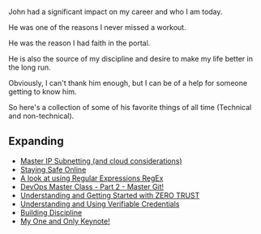 John had a significant impact on my career and who I am today. 

He was one of the reasons I never missed a workout. 

He was the reason I had faith in the portal.

He is also the source of my discipline and desire to make my life better in the long run.

Obviously, I can't thank him enough, but I can be of a help for someone getting to know him. 

So here's a collection of some of his favorite things of all time (Technical and non-technical).


## Expanding
- [Master IP Subnetting (and cloud considerations)](https://www.youtube.com/watch?v=sh2bAlontcg&ab_channel=JohnSavill%27sTechnicalTraining)
- [Staying Safe Online](https://www.youtube.com/watch?v=CMdkW3agFn0&ab_channel=JohnSavill%27sTechnicalTraining)
- [A look at using Regular Expressions RegEx](https://www.youtube.com/watch?v=UI3w3Ttw9Xo&ab_channel=JohnSavill%27sTechnicalTraining)
- [DevOps Master Class - Part 2 - Master Git!](https://www.youtube.com/watch?v=hQJktcBzJUs&ab_channel=JohnSavill%27sTechnicalTraining)
- [Understanding and Getting Started with ZERO TRUST](https://www.youtube.com/watch?v=hhS8VdGnfOU&ab_channel=JohnSavill%27sTechnicalTraining)
- [Understanding and Using Verifiable Credentials](https://www.youtube.com/watch?v=BxLSSH_EHjo&ab_channel=JohnSavill%27sTechnicalTraining)
- [Building Discipline](https://www.youtube.com/watch?v=H1ZJQ6Q1mpU&ab_channel=JohnSavill%27sTechnicalTraining)
- [My One and Only Keynote!](https://www.youtube.com/watch?v=5KhdPCfddZY&ab_channel=JohnSavill%27sTechnicalTraining)





